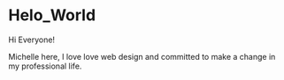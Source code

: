 # Helo_World
Hi Everyone!

Michelle here, I love love web design and committed to make a change in my professional life. 
